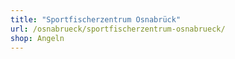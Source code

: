 ```yaml
---
title: "Sportfischerzentrum Osnabrück"
url: /osnabrueck/sportfischerzentrum-osnabrueck/
shop: Angeln
---
```

